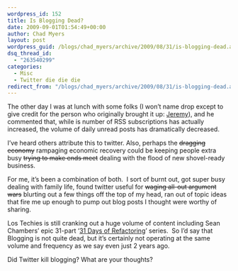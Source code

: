 ```yaml
---
wordpress_id: 152
title: Is Blogging Dead?
date: 2009-09-01T01:54:49+00:00
author: Chad Myers
layout: post
wordpress_guid: /blogs/chad_myers/archive/2009/08/31/is-blogging-dead.aspx
dsq_thread_id:
  - "263540299"
categories:
  - Misc
  - Twitter die die die
redirect_from: "/blogs/chad_myers/archive/2009/08/31/is-blogging-dead.aspx/"
---
```

The other day I was at lunch with some folks (I won’t name drop except to give credit for the person who originally brought it up: [Jeremy](http://codebetter.com/blogs/jeremy.miller/)), and he commented that, while is number of RSS subscriptions has actually increased, the volume of daily unread posts has dramatically decreased.

I’ve heard others attribute this to twitter. Also, perhaps the <strike>dragging economy</strike> rampaging economic recovery could be keeping people extra busy <strike>trying to make ends meet</strike> dealing with the flood of new shovel-ready business.

For me, it’s been a combination of both.&#160; I sort of burnt out, got super busy dealing with family life, found twitter useful for <strike>waging all-out argument wars</strike> blurting out a few things off the top of my head, ran out of topic ideas that fire me up enough to pump out blog posts I thought were worthy of sharing.

Los Techies is still cranking out a huge volume of content including Sean Chambers’ epic 31-part ‘[31 Days of Refactoring](https://lostechies.com/blogs/sean_chambers/archive/2009/07/31/31-days-of-refactoring.aspx)’ series.&#160; So I’d say that Blogging is not quite dead, but it’s certainly not operating at the same volume and frequency as we say even just 2 years ago.

Did Twitter kill blogging? What are your thoughts?